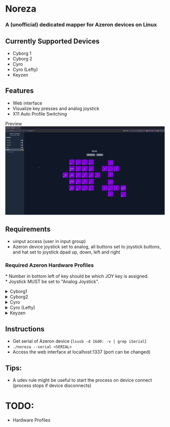 # Noreza
### A (unofficial) dedicated mapper for Azeron devices on Linux

## Currently Supported Devices
- Cyborg 1
- Cyborg 2
- Cyro
- Cyro (Lefty)
- Keyzen

## Features
- Web interface
- Visualize key presses and analog joystick
- X11 Auto Profile Switching

Preview
![Preview](./imgs/Noreza_Preview.png)


## Requirements
- uinput access (user in input group)
- Azeron device joystick set to analog, all buttons set to joystick buttons, and hat set to joystick dpad up, down, left and right

### Required Azeron Hardware Profiles  
\* Number in bottom left of key should be which JOY key is assigned.  
\* Joystick MUST be set to "Analog Joystick".

<details>
<summary>Cyborg1</summary>

![Required Azeron Hardware Profile](./imgs/Cyborg1_Hardware_Setup.png)
</details>

<details>
<summary>Cyborg2</summary>

![Required Azeron Hardware Profile](./imgs/Cyborg2_Hardware_Setup.png)
</details>

<details>

<summary>Cyro</summary>

![Required Azeron Hardware Profile](./imgs/Cyro_Hardware_Setup.png)
</details>

<details>

<summary>Cyro (Lefty)</summary>

![Required Azeron Hardware Profile](./imgs/CyroLefty_Hardware_Setup.png)
</details>

<details>

<summary>Keyzen</summary>

![Required Azeron Hardware Profile](./imgs/Keyzen_Hardware_Setup.png)
</details>

## Instructions
- Get serial of Azeron device (`lsusb -d 16d0: -v | grep iSerial`)
- `./noreza --serial <SERIAL>`
- Access the web interface at localhost:1337 (port can be changed)


## Tips:
- A udev rule might be useful to start the process on device connect (process stops if device disconnects)


# TODO:
- Hardware Profiles
